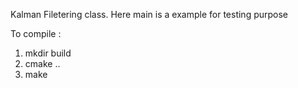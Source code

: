 Kalman Filetering class. Here main is a example for testing purpose

To compile :
1) mkdir build
2) cmake ..
3) make
